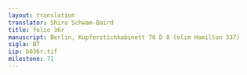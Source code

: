 ```yaml
---
layout: translation
translator: Shira Schwam-Baird
title: folio 36r
manuscript: Berlin, Kupferstichkabinett 78 D 8 (olim Hamilton 337)
sigla: BT
iip: b036r.tif
milestone: 71
---
```

